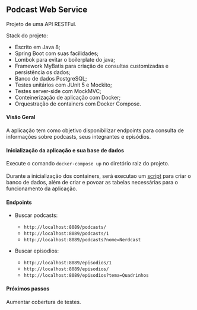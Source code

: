 ## Podcast Web Service

Projeto de uma API RESTFul.

Stack do projeto:
  - Escrito em Java 8;
  - Spring Boot com suas facilidades;
  - Lombok para evitar o boilerplate do java;
  - Framework MyBatis para criação de consultas customizadas e persistência os dados;
  - Banco de dados PostgreSQL;
  - Testes unitários com JUnit 5 e Mockito;
  - Testes server-side com MockMVC;
  - Conteinerização de aplicação com Docker;
  - Orquestração de containers com Docker Compose. 

#### Visão Geral

A aplicação tem como objetivo disponibilizar endpoints para consulta de informações sobre podcasts, seus integrantes e episódios. 

#### Inicialização da aplicação e sua base de dados

Execute o comando `docker-compose up` no diretório raiz do projeto. <br/><br/>Durante a inicialização dos containers, será executao um [script]() para criar o banco de dados, além de criar e povoar as tabelas necessárias para o funcionamento da aplicação.   

#### Endpoints

- Buscar podcasts: 
  - `http://localhost:8089/podcasts/`
  - `http://localhost:8089/podcasts/1`
  - `http://localhost:8089/podcasts?nome=Nerdcast`

- Buscar episodios:
  - `http://localhost:8089/episodios/1`
  - `http://localhost:8089/episodios/`
  - `http://localhost:8089/episodios?tema=Quadrinhos`

#### Próximos passos

Aumentar cobertura de testes.
